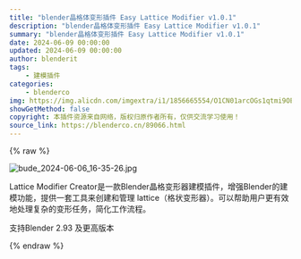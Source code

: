 ```yaml
---
title: "blender晶格体变形插件 Easy Lattice Modifier v1.0.1"
description: "blender晶格体变形插件 Easy Lattice Modifier v1.0.1"
summary: "blender晶格体变形插件 Easy Lattice Modifier v1.0.1"
date: 2024-06-09 00:00:00
updated: 2024-06-09 00:00:00
author: blenderit
tags: 
    - 建模插件
categories:
    - blenderco
img: https://img.alicdn.com/imgextra/i1/1856665554/O1CN01arcOGs1qtmi9OE4My_!!1856665554.jpg
showGetMethod: false
copyright: 本插件资源来自网络，版权归原作者所有，仅供交流学习使用！
source_link: https://blenderco.cn/89066.html
---
```


{% raw %}
<p><img src="https://img.alicdn.com/imgextra/i1/1856665554/O1CN01arcOGs1qtmi9OE4My_!!1856665554.jpg" alt="bude_2024-06-06_16-35-26.jpg"></p><p>Lattice Modifier Creator是一款Blender晶格变形器建模插件，增强Blender的建模功能，提供一套工具来创建和管理 lattice（格状变形器）。可以帮助用户更有效地处理复杂的变形任务，简化工作流程。</p><p>支持Blender 2.93 及更高版本</p>
<div style="display: none">blenderco</div>
{% endraw %}